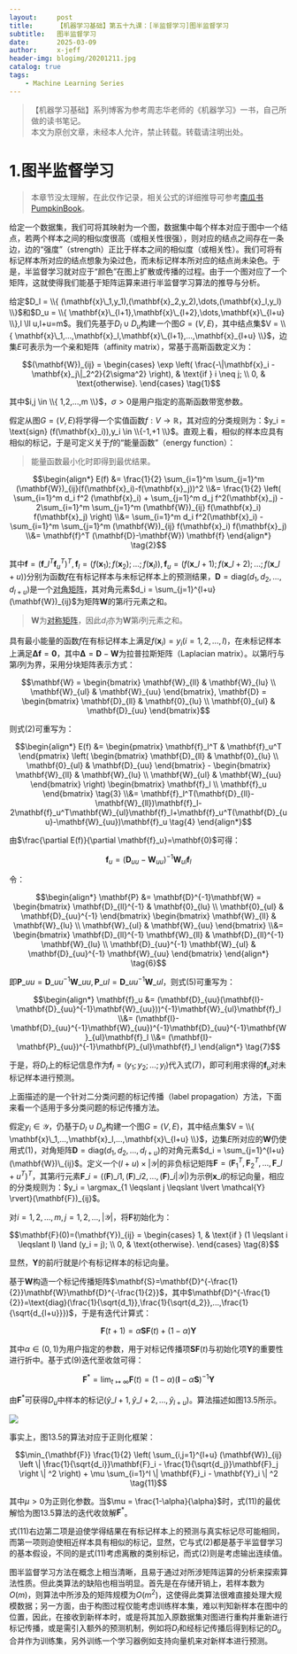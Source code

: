 ```yaml
---
layout:     post
title:      【机器学习基础】第五十九课：[半监督学习]图半监督学习
subtitle:   图半监督学习
date:       2025-03-09
author:     x-jeff
header-img: blogimg/20201211.jpg
catalog: true
tags:
    - Machine Learning Series
---
```

>【机器学习基础】系列博客为参考周志华老师的《机器学习》一书，自己所做的读书笔记。  
>本文为原创文章，未经本人允许，禁止转载。转载请注明出处。

# 1.图半监督学习

>本章节没太理解，在此仅作记录，相关公式的详细推导可参考[南瓜书PumpkinBook](https://datawhalechina.github.io/pumpkin-book/#/chapter13/chapter13?id=_134-图半监督学习)。

给定一个数据集，我们可将其映射为一个图，数据集中每个样本对应于图中一个结点，若两个样本之间的相似度很高（或相关性很强），则对应的结点之间存在一条边，边的“强度”（strength）正比于样本之间的相似度（或相关性）。我们可将有标记样本所对应的结点想象为染过色，而未标记样本所对应的结点尚未染色。于是，半监督学习就对应于“颜色”在图上扩散或传播的过程。由于一个图对应了一个矩阵，这就使得我们能基于矩阵运算来进行半监督学习算法的推导与分析。

给定$D_l = \\{ (\mathbf{x}\_1,y_1),(\mathbf{x}_2,y_2),\dots,(\mathbf{x}_l,y_l) \\}$和$D_u = \\{ \mathbf{x}\_{l+1},\mathbf{x}\_{l+2},\dots,\mathbf{x}\_{l+u} \\},l \ll u,l+u=m$。我们先基于$D_l \cup D_u$构建一个图$G=(V,E)$，其中结点集$V = \\{ \mathbf{x}\_1,...,\mathbf{x}_l,\mathbf{x}\_{l+1},...,\mathbf{x}_{l+u} \\}$，边集$E$可表示为一个亲和矩阵（affinity matrix），常基于高斯函数定义为：

$$(\mathbf{W})_{ij} =
\begin{cases}
\exp \left( \frac{-\|\mathbf{x}_i - \mathbf{x}_j\|_2^2}{2\sigma^2} \right), & \text{if } i \neq j; \\
0, & \text{otherwise}.
\end{cases} \tag{1}$$

其中$i,j \in \\{ 1,2,...,m \\}$，$\sigma > 0$是用户指定的高斯函数带宽参数。

假定从图$G = (V,E)$将学得一个实值函数$f:V \to \mathbb{R}$，其对应的分类规则为：$y_i = \text{sign} (f(\mathbf{x}_i)),y_i \in \\{-1,+1 \\}$。直观上看，相似的样本应具有相似的标记，于是可定义关于$f$的“能量函数”（energy function）：

>能量函数最小化时即得到最优结果。

$$\begin{align*} E(f) &= \frac{1}{2} \sum_{i=1}^m \sum_{j=1}^m (\mathbf{W})_{ij}(f(\mathbf{x}_i)-f(\mathbf{x}_j))^2 \\&= \frac{1}{2} \left( \sum_{i=1}^m d_i f^2 (\mathbf{x}_i) + \sum_{j=1}^m d_j f^2(\mathbf{x}_j) - 2\sum_{i=1}^m \sum_{j=1}^m (\mathbf{W})_{ij} f(\mathbf{x}_i) f(\mathbf{x}_j) \right) \\&= \sum_{i=1}^m d_i f^2(\mathbf{x}_i) - \sum_{i=1}^m \sum_{j=1}^m (\mathbf{W})_{ij} f(\mathbf{x}_i) f(\mathbf{x}_j) \\&= \mathbf{f}^T (\mathbf{D}-\mathbf{W}) \mathbf{f} \end{align*} \tag{2}$$

其中$\mathbf{f}=(\mathbf{f}\_l^T \mathbf{f}_u^T)^T,\mathbf{f}_l = (f(\mathbf{x}_1);f(\mathbf{x}_2);...;f(\mathbf{x}_l)),\mathbf{f}_u = (f(\mathbf{x}\_{l+1});f(\mathbf{x}\_{l+2});...;f(\mathbf{x}\_{l+u}))$分别为函数$f$在有标记样本与未标记样本上的预测结果，$\mathbf{D}=\text{diag}(d_1,d_2,...,d_{l+u})$是一个[对角矩阵](https://shichaoxin.com/2020/08/12/数学基础-第十五课-矩阵的相似变换和相合变换/#3正交相似变换)，其对角元素$d_i = \sum_{j=1}^{l+u}(\mathbf{W})_{ij}$为矩阵$\mathbf{W}$的第$i$行元素之和。

>$\mathbf{W}$为[对称矩阵](https://shichaoxin.com/2019/08/27/数学基础-第七课-矩阵与向量/#25对称矩阵和反对称矩阵)，因此$d_i$亦为$\mathbf{W}$第$i$列元素之和。

具有最小能量的函数$f$在有标记样本上满足$f(\mathbf{x}_i)=y_i (i=1,2,...,l)$，在未标记样本上满足$\mathbf{\Delta f} = \mathbf{0}$，其中$\mathbf{\Delta} = \mathbf{D} - \mathbf{W}$为拉普拉斯矩阵（Laplacian matrix）。以第$l$行与第$l$列为界，采用分块矩阵表示方式：

$$\mathbf{W} = \begin{bmatrix} \mathbf{W}_{ll} & \mathbf{W}_{lu} \\ \mathbf{W}_{ul} & \mathbf{W}_{uu} \end{bmatrix}, \mathbf{D} = \begin{bmatrix} \mathbf{D}_{ll} & \mathbf{0}_{lu} \\ \mathbf{0}_{ul} & \mathbf{D}_{uu} \end{bmatrix}$$

则式(2)可重写为：

$$\begin{align*} E(f) &= \begin{pmatrix} \mathbf{f}_l^T & \mathbf{f}_u^T \end{pmatrix} \left( \begin{bmatrix} \mathbf{D}_{ll} & \mathbf{0}_{lu} \\ \mathbf{0}_{ul} & \mathbf{D}_{uu} \end{bmatrix} - \begin{bmatrix} \mathbf{W}_{ll} & \mathbf{W}_{lu} \\ \mathbf{W}_{ul} & \mathbf{W}_{uu} \end{bmatrix} \right) \begin{bmatrix} \mathbf{f}_l \\ \mathbf{f}_u \end{bmatrix} \tag{3} \\&= \mathbf{f}_l^T(\mathbf{D}_{ll}-\mathbf{W}_{ll})\mathbf{f}_l-2\mathbf{f}_u^T\mathbf{W}_{ul}\mathbf{f}_l+\mathbf{f}_u^T(\mathbf{D}_{uu}-\mathbf{W}_{uu})\mathbf{f}_u \tag{4} \end{align*}$$

由$\frac{\partial E(f)}{\partial \mathbf{f}_u}=\mathbf{0}$可得：

$$\mathbf{f}_u=(\mathbf{D}_{uu}-\mathbf{W}_{uu})^{-1}\mathbf{W}_{ul}\mathbf{f}_l \tag{5}$$

令：

$$\begin{align*} \mathbf{P} &= \mathbf{D}^{-1}\mathbf{W} = \begin{bmatrix} \mathbf{D}_{ll}^{-1} & \mathbf{0}_{lu} \\ \mathbf{0}_{ul} & \mathbf{D}_{uu}^{-1} \end{bmatrix} \begin{bmatrix} \mathbf{W}_{ll} & \mathbf{W}_{lu} \\ \mathbf{W}_{ul} & \mathbf{W}_{uu} \end{bmatrix} \\&= \begin{bmatrix} \mathbf{D}_{ll}^{-1} \mathbf{W}_{ll} & \mathbf{D}_{ll}^{-1} \mathbf{W}_{lu} \\ \mathbf{D}_{uu}^{-1} \mathbf{W}_{ul} & \mathbf{D}_{uu}^{-1} \mathbf{W}_{uu} \end{bmatrix} \end{align*} \tag{6}$$

即$\mathbf{P}\_{uu}=\mathbf{D}\_{uu}^{-1}\mathbf{W}\_{uu},\mathbf{P}\_{ul}=\mathbf{D}\_{uu}^{-1}\mathbf{W}\_{ul}$，则式(5)可重写为：

$$\begin{align*} \mathbf{f}_u &= (\mathbf{D}_{uu}(\mathbf{I}-\mathbf{D}_{uu}^{-1}\mathbf{W}_{uu}))^{-1}\mathbf{W}_{ul}\mathbf{f}_l \\&= (\mathbf{I}-\mathbf{D}_{uu}^{-1}\mathbf{W}_{uu})^{-1}\mathbf{D}_{uu}^{-1}\mathbf{W}_{ul}\mathbf{f}_l \\&= (\mathbf{I}-\mathbf{P}_{uu})^{-1}\mathbf{P}_{ul}\mathbf{f}_l \end{align*} \tag{7}$$

于是，将$D_l$上的标记信息作为$\mathbf{f}_l=(y_1;y_2;...;y_l)$代入式(7)，即可利用求得的$\mathbf{f}_u$对未标记样本进行预测。

上面描述的是一个针对二分类问题的标记传播（label propagation）方法，下面来看一个适用于多分类问题的标记传播方法。

假定$y_i \in \mathcal{Y}$，仍基于$D_l \cup D_u$构建一个图$G=(V,E)$，其中结点集$V = \\{ \mathbf{x}\_1,...,\mathbf{x}_l,...,\mathbf{x}\_{l+u} \\}$，边集$E$所对应的$\mathbf{W}$仍使用式(1)，对角矩阵$\mathbf{D}=\text{diag}(d_1,d_2,...,d_{l+u})$的对角元素$d_i = \sum_{j=1}^{l+u}(\mathbf{W})\_{ij}$。定义一个$(l+u)\times \lvert \mathcal{Y} \rvert$的非负标记矩阵$\mathbf{F}=(\mathbf{F}_1^T,\mathbf{F}_2^T,...,\mathbf{F}\_{l+u}^T)^T$，其第$i$行元素$\mathbf{F}\_i=((\mathbf{F})\_{i1},(\mathbf{F})\_{i2},...,(\mathbf{F})\_{i\lvert \mathcal{Y} \rvert})$为示例$\mathbf{x}\_i$的标记向量，相应的分类规则为：$y_i = \argmax_{1 \leqslant j \leqslant \lvert \mathcal{Y} \rvert}(\mathbf{F})_{ij}$。

对$i=1,2,...,m,j=1,2,...,\lvert \mathcal{Y} \rvert$，将$\mathbf{F}$初始化为：

$$\mathbf{F}(0)=(\mathbf{Y})_{ij} =
\begin{cases}
1, & \text{if } (1 \leqslant i \leqslant l) \land (y_i = j); \\
0, & \text{otherwise}.
\end{cases} \tag{8}$$

显然，$\mathbf{Y}$的前$l$行就是$l$个有标记样本的标记向量。

基于$\mathbf{W}$构造一个标记传播矩阵$\mathbf{S}=\mathbf{D}^{-\frac{1}{2}}\mathbf{W}\mathbf{D}^{-\frac{1}{2}}$，其中$\mathbf{D}^{-\frac{1}{2}}=\text{diag}(\frac{1}{\sqrt{d_1}},\frac{1}{\sqrt{d_2}},...,\frac{1}{\sqrt{d_{l+u}}})$，于是有迭代计算式：

$$\mathbf{F}(t+1)=\alpha \mathbf{SF}(t)+(1-\alpha)\mathbf{Y} \tag{9}$$

其中$\alpha \in (0,1)$为用户指定的参数，用于对标记传播项$\mathbf{SF}(t)$与初始化项$\mathbf{Y}$的重要性进行折中。基于式(9)迭代至收敛可得：

$$\mathbf{F}^*=\lim _{t \mapsto \infty } \mathbf{F}(t) = (1-\alpha) (\mathbf{I}-\alpha\mathbf{S})^{-1}\mathbf{Y} \tag{10}$$

由$\mathbf{F}^*$可获得$D_u$中样本的标记$(\hat{y}\_{l+1},\hat{y}\_{l+2},...,\hat{y}_{l+u})$。算法描述如图13.5所示。

![](https://xjeffblogimg.oss-cn-beijing.aliyuncs.com/BLOGIMG/BlogImage/MachineLearningSeries/Lesson59/59x1.png)

事实上，图13.5的算法对应于正则化框架：

$$\min_{\mathbf{F}} \frac{1}{2} \left( \sum_{i,j=1}^{l+u} (\mathbf{W})_{ij} \left \| \frac{1}{\sqrt{d_i}}\mathbf{F}_i - \frac{1}{\sqrt{d_j}}\mathbf{F}_j \right \| ^2 \right) + \mu \sum_{i=1}^l \| \mathbf{F}_i - \mathbf{Y}_i \| ^2 \tag{11}$$

其中$\mu > 0$为正则化参数。当$\mu = \frac{1-\alpha}{\alpha}$时，式(11)的最优解恰为图13.5算法的迭代收敛解$\mathbf{F}^*$。

式(11)右边第二项是迫使学得结果在有标记样本上的预测与真实标记尽可能相同，而第一项则迫使相近样本具有相似的标记，显然，它与式(2)都是基于半监督学习的基本假设，不同的是式(11)考虑离散的类别标记，而式(2)则是考虑输出连续值。

图半监督学习方法在概念上相当清晰，且易于通过对所涉矩阵运算的分析来探索算法性质。但此类算法的缺陷也相当明显。首先是在存储开销上，若样本数为$O(m)$，则算法中所涉及的矩阵规模为$O(m^2)$，这使得此类算法很难直接处理大规模数据；另一方面，由于构图过程仅能考虑训练样本集，难以判知新样本在图中的位置，因此，在接收到新样本时，或是将其加入原数据集对图进行重构并重新进行标记传播，或是需引入额外的预测机制，例如将$D_l$和经标记传播后得到标记的$D_u$合并作为训练集，另外训练一个学习器例如支持向量机来对新样本进行预测。